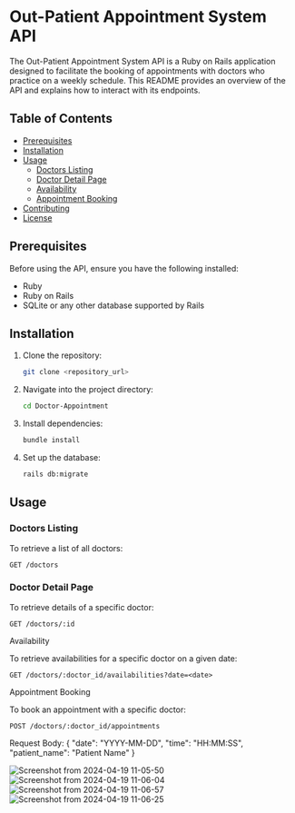# Out-Patient Appointment System API

The Out-Patient Appointment System API is a Ruby on Rails application designed to facilitate the booking of appointments with doctors who practice on a weekly schedule. This README provides an overview of the API and explains how to interact with its endpoints.

## Table of Contents

- [Prerequisites](#prerequisites)
- [Installation](#installation)
- [Usage](#usage)
  - [Doctors Listing](#doctors-listing)
  - [Doctor Detail Page](#doctor-detail-page)
  - [Availability](#availability)
  - [Appointment Booking](#appointment-booking)
- [Contributing](#contributing)
- [License](#license)

## Prerequisites

Before using the API, ensure you have the following installed:

- Ruby
- Ruby on Rails
- SQLite or any other database supported by Rails

## Installation

1. Clone the repository:

    ```bash
    git clone <repository_url>
    ```

2. Navigate into the project directory:

    ```bash
    cd Doctor-Appointment
    ```

3. Install dependencies:

    ```bash
    bundle install
    ```

4. Set up the database:

    ```bash
    rails db:migrate
    ```

## Usage

### Doctors Listing

To retrieve a list of all doctors:

```
GET /doctors
```

### Doctor Detail Page

To retrieve details of a specific doctor:

```
GET /doctors/:id
```

Availability

To retrieve availabilities for a specific doctor on a given date:

```
GET /doctors/:doctor_id/availabilities?date=<date>
```

Appointment Booking

To book an appointment with a specific doctor:

```
POST /doctors/:doctor_id/appointments
```

Request Body:
{
  "date": "YYYY-MM-DD",
  "time": "HH:MM:SS",
  "patient_name": "Patient Name"
}

![Screenshot from 2024-04-19 11-05-50](https://github.com/Malavi1/PearlThoughts-Assignment/assets/112646623/402d7a88-8ef7-4351-9df9-b6ec7606f670)
![Screenshot from 2024-04-19 11-06-04](https://github.com/Malavi1/PearlThoughts-Assignment/assets/112646623/22a153c2-d8fe-4af2-bf27-1cce160fe9f6)
![Screenshot from 2024-04-19 11-06-57](https://github.com/Malavi1/PearlThoughts-Assignment/assets/112646623/9ef344b5-779e-4fae-83b3-b6f93a5ed8e7)
![Screenshot from 2024-04-19 11-06-25](https://github.com/Malavi1/PearlThoughts-Assignment/assets/112646623/635eb27d-2f1e-4108-9591-5a313b134651)
